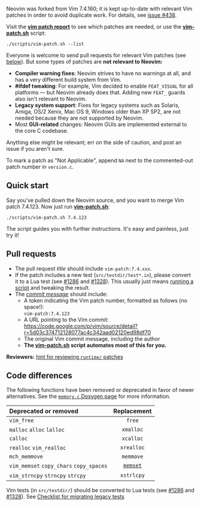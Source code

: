 Neovim was forked from Vim 7.4.160; it is kept up-to-date with relevant Vim patches in order to avoid duplicate work. For details, see [issue #438](https://github.com/neovim/neovim/issues/438).

Visit the [**vim patch report**](http://neovim.org/doc/reports/vimpatch/) to see which patches are needed, or use the [**vim-patch.sh**](https://github.com/neovim/neovim/blob/master/scripts/vim-patch.sh) script: 

    ./scripts/vim-patch.sh --list

Everyone is welcome to send pull requests for relevant Vim patches (see [below](#pull-requests)). But some types of patches are **not relevant to Neovim:**

- **Compiler warning fixes**: Neovim strives to have no warnings at all, and has a very different build system from Vim.
- **#ifdef tweaking**: For example, Vim decided to enable `FEAT_VISUAL` for all platforms — but Neovim already does that. Adding new `FEAT_` guards also isn't relevant to Neovim.
- **Legacy system support**: Fixes for legacy systems such as Solaris, Amiga, OS/2 Xenix, Mac OS 9, Windows older than XP SP2, are not needed because they are not supported by Neovim.
- Most **GUI-related** changes: Neovim GUIs are implemented external to the core C codebase.

Anything else might be relevant; err on the side of caution, and post an issue if you aren't sure. 

To mark a patch as "Not Applicable", append `NA` next to the commented-out patch number in `version.c`.

Quick start
-----------

Say you've pulled down the Neovim source, and you want to merge Vim patch 7.4.123. Now just run [**vim-patch.sh**](https://github.com/neovim/neovim/blob/master/scripts/vim-patch.sh):

    ./scripts/vim-patch.sh 7.4.123

The script guides you with further instructions. It's easy and painless, just try it!

Pull requests
-------------

- The pull request *title* should include `vim-patch:7.4.xxx`. 
- If the patch includes a new test (`src/testdir/test*.in`), please convert it to a Lua test (see [#1286](https://github.com/neovim/neovim/issues/1286) and [#1328](https://github.com/neovim/neovim/pull/1328)). This usually just means [running a script](https://github.com/neovim/neovim/pull/2178#issuecomment-83230194) and tweaking the result.
- The [*commit message*](https://github.com/neovim/neovim/commit/4ccf1125ff569eccfc34abc4ad794044c5ab7455) should include:
    - A token indicating the Vim patch number, formatted as follows (no space!): <br/>
     `vim-patch:7.4.123`
    - A URL pointing to the Vim commit: <br/>
      https://code.google.com/p/vim/source/detail?r=5d03c374712128077ac4c342aad02120ed98df70
    - The original Vim commit message, including the author
    - **The [vim-patch.sh](https://github.com/neovim/neovim/blob/master/scripts/vim-patch.sh) script automates most of this for you.**

**Reviewers:** [hint for reviewing `runtime/` patches](https://github.com/neovim/neovim/pull/1744#issuecomment-68202876)


Code differences
----------------

The following functions have been removed or deprecated in favor of newer alternatives.
See the [`memory.c` Doxygen page](http://neovim.org/doc/dev/memory_8c.html) for more information.

| Deprecated or removed                   | Replacement        |
|:----------------------------------------|:------------------:|
| `vim_free`                              | `free`             |
| `malloc` `alloc` `lalloc`               | `xmalloc`          |
| `calloc`                                | `xcalloc`          |
| `realloc` `vim_realloc`                 | `xrealloc`         |
| `mch_memmove`                           | `memmove`          |
| `vim_memset` `copy_chars` `copy_spaces` | [`memset`][memset] |
| `vim_strncpy` `strncpy` `strcpy`        | `xstrlcpy`         |

Vim tests (in `src/testdir/`) should be converted to Lua tests (see [#1286](https://github.com/neovim/neovim/issues/1286) and [#1328](https://github.com/neovim/neovim/pull/1328)). See [Checklist for migrating legacy tests][checklist]

[memset]: https://github.com/neovim/neovim/pull/1635
[checklist]: https://github.com/neovim/neovim/wiki/Unit-tests#checklist-for-migrating-legacy-tests